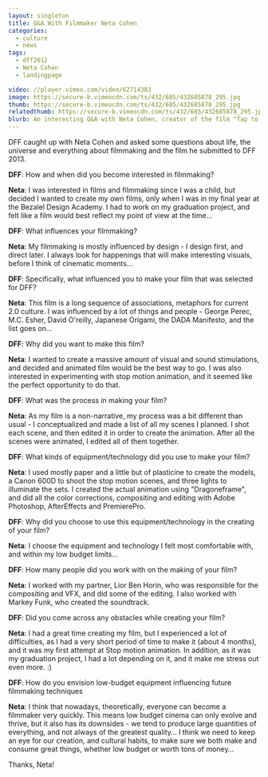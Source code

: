 ```yaml
---
layout: singleton
title: Q&A With Filmmaker Neta Cohen
categories:
  - culture
  - news
tags:
  - dff2012
  - Neta Cohen
  - landingpage

video: //player.vimeo.com/video/62714383
image: https://secure-b.vimeocdn.com/ts/432/685/432685878_295.jpg
thumb: https://secure-b.vimeocdn.com/ts/432/685/432685878_295.jpg
relatedthumb: https://secure-b.vimeocdn.com/ts/432/685/432685878_295.jpg
blurb: An interesting Q&A with Neta Cohen, creator of the film "Tap to Retry".
---
```



DFF caught up with Neta Cohen and asked some questions about life, the universe and everything about filmmaking and the film he submitted to DFF 2013.

**DFF**: How and when did you become interested in filmmaking?

**Neta**: I was interested in films and filmmaking since I was a child, but decided I wanted to create my own films, only when I was in my final year at the Bezalel Design Academy. I had to work on my graduation project, and felt like a film would best reflect my point of view at the time...

**DFF**: What influences your filmmaking?


**Neta**: My filmmaking is mostly influenced by design - I design first, and direct later. I always look for happenings that will make interesting visuals, before I think of cinematic moments...

**DFF**: Specifically, what influenced you to make your film that was selected for DFF?


**Neta**: This film is a long sequence of associations, metaphors for current 2.0 culture. I was influenced by a lot of things and people - George Perec, M.C. Esher, David O'reilly, Japanese Origami, the DADA Manifesto, and the list goes on…

**DFF**: Why did you want to make this film?


**Neta**: I wanted to create a massive amount of visual and sound stimulations, and decided and animated film would be the best way to go. I was also interested in experimenting with stop motion animation, and it seemed like the perfect opportunity to do that.

**DFF**: What was the process in making your film?


**Neta**: As my film is a non-narrative, my process was a bit different than usual - I conceptualized and made a list of all my scenes I planned. I shot each scene, and then edited it in order to create the animation. After all the scenes were animated, I edited all of them together.

**DFF**: What kinds of equipment/technology did you use to make your film?


**Neta**: I used mostly paper and a little but of plasticine to create the models, a Canon 600D to shoot the stop motion scenes, and three lights to illuminate the sets. I created the actual animation using "Dragoneframe", and did all the color corrections, compositing and editing with Adobe Photoshop, AfterEffects and PremierePro.

**DFF**: Why did you choose to use this equipment/technology in the creating of your film?


**Neta**: I choose the equipment and technology I felt most comfortable with, and within my low budget limits…

**DFF**: How many people did you work with on the making of your film?


**Neta**: I worked with my partner, Lior Ben Horin, who was responsible for the compositing and VFX, and did some of the editing. I also worked with Markey Funk, who created the soundtrack.

**DFF**: Did you come across any obstacles while creating your film?


**Neta**: I had a great time creating my film, but I experienced a lot of difficulties, as I had a very short period of time to make it (about 4 months), and it was my first attempt at Stop motion animation. In addition, as it was my graduation project, I had a lot depending on it, and it make me stress out even more. :)

**DFF**: How do you envision low-budget equipment influencing future filmmaking techniques


**Neta**: I think that nowadays, theoretically, everyone can become a filmmaker very quickly. This means low budget cinema can only evolve and thrive, but it also has its downsides - we tend to produce large quantities of everything, and not always of the greatest quality…
I think we need to keep an eye for our creation, and cultural habits, to make sure we both make and consume great things, whether low budget or worth tons of money…


Thanks, Neta!
